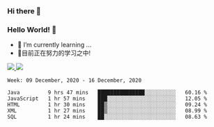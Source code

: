 ### Hi there 👋
### Hello World! 🙌

- 🌱 I’m currently learning ...
- 📖目前正在努力的学习之中!

<a href="https://github.com/anuraghazra/github-readme-stats">
  <img src="https://github-readme-stats.vercel.app/api?username=keyboardWithDream&show_icons=true&repo=github-readme-stats" />
</a>
<a href="https://github.com/anuraghazra/convoychat">
  <img src="https://github-readme-stats.vercel.app/api/top-langs/?username=keyboardWithDream&layout=compact&repo=convoychat" />
</a>



<!--START_SECTION:waka-->
```text
Week: 09 December, 2020 - 16 December, 2020

Java         9 hrs 47 mins   ███████████████░░░░░░░░░░   60.16 % 
JavaScript   1 hr 57 mins    ███░░░░░░░░░░░░░░░░░░░░░░   12.05 % 
HTML         1 hr 30 mins    ██▒░░░░░░░░░░░░░░░░░░░░░░   09.24 % 
XML          1 hr 27 mins    ██▒░░░░░░░░░░░░░░░░░░░░░░   08.99 % 
SQL          1 hr 24 mins    ██░░░░░░░░░░░░░░░░░░░░░░░   08.63 % 
```
<!--END_SECTION:waka-->
